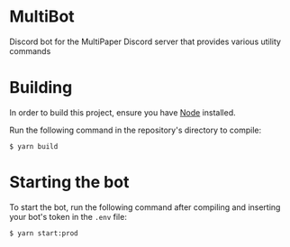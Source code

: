 # MultiBot
Discord bot for the MultiPaper Discord server that provides various utility commands

# Building
In order to build this project, ensure you have [Node](https://nodejs.org/en/) installed.

Run the following command in the repository's directory to compile:
```
$ yarn build
```

# Starting the bot
To start the bot, run the following command after compiling and inserting your bot's token in the `.env` file:
```
$ yarn start:prod
```
